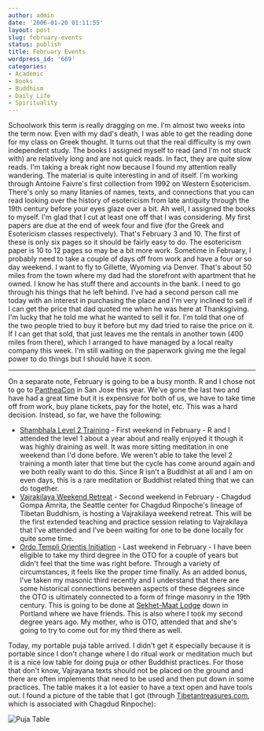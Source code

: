 ```yaml
---
author: admin
date: '2006-01-20 01:11:55'
layout: post
slug: february-events
status: publish
title: February Events
wordpress_id: '669'
categories:
- Academic
- Books
- Buddhism
- Daily Life
- Spirituality
---
```


Schoolwork this term is really dragging on me. I'm almost two weeks into
the term now. Even with my dad's death, I was able to get the reading
done for my class on Greek thought. It turns out that the real
difficulty is my own independent study. The books I assigned myself to
read (and I'm not stuck with) are relatively long and are not quick
reads. In fact, they are quite slow reads. I'm taking a break right now
because I found my attention really wandering. The material is quite
interesting in and of itself. I'm working through Antoine Faivre's first
collection from 1992 on Western Esotericism. There's only so many
litanies of names, texts, and connections that you can read looking over
the history of esotericism from late antiquity through the 19th century
before your eyes glaze over a bit. Ah well, I assigned the books to
myself. I'm glad that I cut at least one off that I was considering. My
first papers are due at the end of week four and five (for the Greek and
Esotericism classes respectively). That's February 3 and 10. The first
of these is only six pages so it should be fairly easy to do. The
esotericism paper is 10 to 12 pages so may be a bit more work. Sometime
in February, I probably need to take a couple of days off from work and
have a four or so day weekend. I want to fly to Gillette, Wyoming via
Denver. That's about 50 miles from the town where my dad had the
storefront with apartment that he owned. I know he has stuff there and
accounts in the bank. I need to go through his things that he left
behind. I've had a second person call me today with an interest in
purchasing the place and I'm very inclined to sell if I can get the
price that dad quoted me when he was here at Thanksgiving. I'm lucky
that he told me what he wanted to sell it for. I'm told that one of the
two people tried to buy it before but my dad tried to raise the price on
it. If I can get that sold, that just leaves me the rentals in another
town (400 miles from there), which I arranged to have managed by a local
realty company this week. I'm still waiting on the paperwork giving me
the legal power to do things but I should have it soon.

* * * * *

On a separate note, February is going to be a busy month. R and I chose
not to go to [PantheaCon](http://ancientways.com/pantheacon) in San Jose
this year. We've gone the last two and have had a great time but it is
expensive for both of us, we have to take time off from work, buy plane
tickets, pay for the hotel, etc. This was a hard decision. Instead, so
far, we have the following:

-   [Shambhala Level 2 Training](http://sti.shambhala.org/how.html) -
    First weekend in February - R and I attended the level 1 about a
    year about and really enjoyed it though it was highly draining as
    well. It was more sitting meditation in one weekend than I'd done
    before. We weren't able to take the level 2 training a month later
    that time but the cycle has come around again and we both really
    want to do this. Since R isn't a Buddhist at all and I am on even
    days, this is a rare meditation or Buddhist related thing that we
    can do together.
-   [Vajrakilaya Weekend
    Retreat](http://www.amritaseattle.org/Vajrakilaya.htm) - Second
    weekend in February - Chagdud Gompa Amrita, the Seattle center for
    Chagdud Rinpoche's lineage of Tibetan Buddhism, is hosting a
    Vajrakilaya weekend retreat. This will be the first extended
    teaching and practice session relating to Vajrakilaya that I've
    attended and I've been waiting for one to be done locally for quite
    some time.
-   [Ordo Templi Orientis Initiation](http://oto-usa.org/init.html) -
    Last weekend in February - I have been eligible to take my third
    degree in the OTO for a couple of years but didn't feel that the
    time was right before. Through a variety of circumstances, it feels
    like the proper time finally. As an added bonus, I've taken my
    masonic third recently and I understand that there are some
    historical connections between aspects of these degrees since the
    OTO is ultimately connected to a form of fringe masonry in the 19th
    century. This is going to be done at [Sekhet-Maat
    Lodge](http://www.sekhetmaat.com/www/index.html) down in Portland
    where we have friends. This is also where I took my second degree
    years ago. My mother, who is OTO, attended that and she's going to
    try to come out for my third there as well.

Today, my portable puja table arrived. I didn't get it especially
because it is portable since I don't change where I do ritual work or
meditation much but it is a nice low table for doing puja or other
Buddhist practices. For those that don't know, Vajrayana texts should
not be placed on the ground and there are often implements that need to
be used and then put down in some practices. The table makes it a lot
easier to have a text open and have tools out. I found a picture of the
table that I got (through
[Tibetantreasures.com](http://www.tibetantreasures.com/), which is
associated with Chagdud Rinpoche):

![Puja Table](http://www.zhangzhung.net/lj/fhptctd.lg.jpg)
